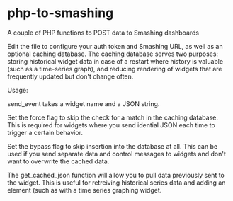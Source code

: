 # php-to-smashing
A couple of PHP functions to POST data to Smashing dashboards

Edit the file to configure your auth token and Smashing URL, as well as an optional caching database.  The caching database serves two purposes: storing historical widget data in case of a restart where history is valuable (such as a time-series graph), and reducing rendering of widgets that are frequently updated but don't change often.

Usage:

send_event takes a widget name and a JSON string.  

Set the force flag to skip the check for a match in the caching database.  This is required for widgets where you send idential JSON each time to trigger a certain behavior.

Set the bypass flag to skip insertion into the database at all.  This can be used if you send separate data and control messages to widgets and don't want to overwrite the cached data.

The get_cached_json function will allow you to pull data previously sent to the widget.  This is useful for retreiving historical series data and adding an element (such as with a time series graphing widget.

